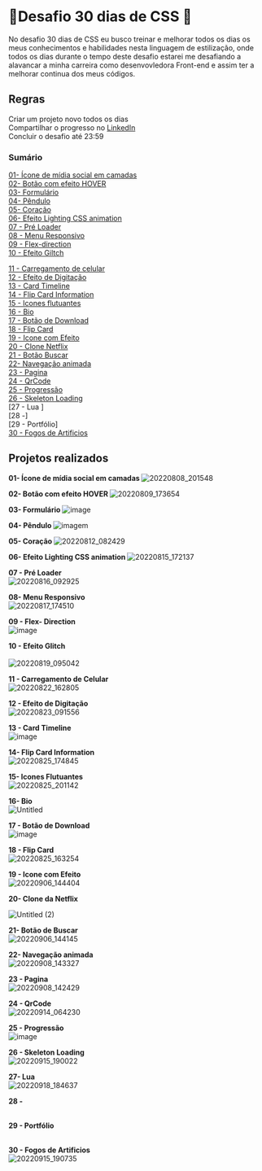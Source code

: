 # :rocket:Desafio 30 dias de CSS :rocket:

No desafio 30 dias de CSS eu busco treinar e melhorar todos os dias os meus conhecimentos e habilidades nesta linguagem de estilização, onde todos os dias durante o tempo deste desafio estarei me desafiando a alavancar a minha carreira como desenvovledora Front-end e assim ter a melhorar continua dos meus códigos.

## Regras
Criar um projeto novo todos os dias <br>
Compartilhar o progresso no [LinkedIn](https://www.linkedin.com/in/camilamaraschin/) <br>
Concluir o desafio até 23:59 <br>

### Sumário
[01- Ícone de mídia social em camadas](https://github.com/camilamaraschin/30diasCSS/tree/main/01-%20Midia%20social%20em%20camadas)<br>
[02- Botão com efeito HOVER](https://github.com/camilamaraschin/30diasCSS/tree/main/02%20-%20Bot%C3%A3o%20com%20efeito)<br>
[03- Formulário](https://github.com/camilamaraschin/30diasCSS/tree/main/03-%20Formulario)<br>
[04- Pêndulo](https://github.com/camilamaraschin/30diasCSS/tree/main/04-%20Pendulo)<br>
[05- Coração](https://github.com/camilamaraschin/30diasCSS/tree/main/05%20-Cora%C3%A7%C3%A3o)<br>
[06- Efeito Lighting CSS animation](https://github.com/camilamaraschin/30diasCSS/tree/main/06-%20Efeito%20lighting%20text)<br>
[07 - Pré Loader](https://github.com/camilamaraschin/30diasCSS/tree/main/07%20-%20Pre%20Loader) <br>
[08 - Menu Responsivo](https://github.com/camilamaraschin/30diasCSS/tree/main/08%20-%20Menu%20responsivo) <br>
[09 - Flex-direction](https://github.com/camilamaraschin/30diasCSS/tree/main/09%20-%20Flex-direction) <br>
[10 - Efeito Giltch](https://github.com/camilamaraschin/30diasCSS/tree/main/10%20-%20Efeito%20glitch)<br>


[11 - Carregamento de celular](https://user-images.githubusercontent.com/105385268/186004011-6684a369-a86f-4250-925a-bc3987cb5609.gif) <br>
[12 - Efeito de Digitação](https://user-images.githubusercontent.com/105385268/186155625-be502b68-af5f-4b91-9d1b-3f87ab92147b.gif) <br>
[13 - Card Timeline](https://user-images.githubusercontent.com/105385268/186506570-cac7a1d2-beb5-45a8-914f-54176ecaa792.png)<br> 
[14 - Flip Card Information](https://user-images.githubusercontent.com/105385268/186766630-a7f26288-6d83-4d3c-bf92-f18c8dd038fd.gif)<br>
[15 - Icones flutuantes](https://user-images.githubusercontent.com/105385268/187448617-2d9a7178-ba04-4b22-9f65-5f586d8e3a80.gif) <br>
[16 - Bio](https://user-images.githubusercontent.com/105385268/187449407-48b75549-01b9-407d-8094-a1d3c773aea1.png) <br>
[17 - Botão de Download](https://user-images.githubusercontent.com/105385268/187881516-dadd5f3a-a908-4661-a9fa-b5e7de42210e.png)<br>
[18 - Flip Card](https://user-images.githubusercontent.com/105385268/188143256-77e75ce1-5564-4a45-85d3-e7406406be93.gif)<br>
[19 - Icone com Efeito](https://user-images.githubusercontent.com/105385268/189090989-b0cfe2e7-17c2-4c36-9d99-19ec5811df63.gif)<br>
[20 - Clone Netflix](https://user-images.githubusercontent.com/105385268/189091576-78faa97b-bd0e-42d5-9dc5-9ff72e92c0c4.png)<br>
[21 - Botão Buscar](https://user-images.githubusercontent.com/105385268/189645935-17770462-d838-42e2-bcd7-4bec1b649079.gif)<br>
[22- Navegação animada](https://user-images.githubusercontent.com/105385268/189646354-bdf82c40-ca3c-4dc6-9806-8b843dca6596.gif)<br>
[23 - Pagina](https://user-images.githubusercontent.com/105385268/189646392-98870d25-61f7-4828-97a6-0514ef153c3d.gif)<br>
[24 - QrCode](https://user-images.githubusercontent.com/105385268/190121121-7894b0b3-cc99-4f5c-80cc-13a81deebbba.gif) <br>
[25 - Progressão](https://user-images.githubusercontent.com/105385268/190496967-b9cf80a7-c802-430a-9ffc-415561fe64b7.png)<br>
[26 - Skeleton Loading](https://codepen.io/camilamaraschin/pen/XWqpBqb)<br>
[27 - Lua ] <br>
[28 -] <br>
[29 - Portfólio] <br>
[30 - Fogos de Artificios](https://user-images.githubusercontent.com/105385268/190517984-b3a56c08-ea4e-449a-b325-792d263a5bff.gif)



## Projetos realizados 

<b> 01- Ícone de mídia social em camadas </b>
![20220808_201548](https://user-images.githubusercontent.com/105385268/183531340-8e90c0ca-a1ef-49ed-9751-81f76b5a5a05.gif) <br>

<b> 02- Botão com efeito HOVER </b>
![20220809_173654](https://user-images.githubusercontent.com/105385268/183759059-75974ea3-281a-4c3b-b119-8347564c40f0.gif) <br>

<b> 03- Formulário </b>
![image](https://user-images.githubusercontent.com/105385268/183924014-6cce1058-4d73-4b6f-b72e-0d1e72652c2a.png) <br>

<b> 04- Pêndulo </b>
![imagem](https://user-images.githubusercontent.com/105385268/184227096-13866198-5b98-4143-95c3-2068e867c5d5.gif)<br>

<b> 05- Coração </b>
![20220812_082429](https://user-images.githubusercontent.com/105385268/184347925-281c8f66-42ee-4f96-8c36-00bb9b1fed48.gif)<br>

<b> 06- Efeito Lighting CSS animation </b>
![20220815_172137](https://user-images.githubusercontent.com/105385268/184712729-a6cc23ad-7a87-4b8f-aa70-e92df722dc71.gif)<br>

<b>07 - Pré Loader</b><br>
![20220816_092925](https://user-images.githubusercontent.com/105385268/184880833-3fde6003-af5b-49d2-8c90-42e25d6319fd.gif) <br>

<b>08- Menu Responsivo</b><br>
![20220817_174510](https://user-images.githubusercontent.com/105385268/185241121-158969e7-ec76-483a-9c27-c873086eab88.gif) <br>

<b> 09 - Flex- Direction</b><br>
![image](https://user-images.githubusercontent.com/105385268/185466840-940aa702-08ee-43f0-8e0d-c62d34ccb134.png)<br>

<b> 10 - Efeito Glitch </b> <br><br>
![20220819_095042](https://user-images.githubusercontent.com/105385268/185627046-2c0c9cf5-4c0c-4bf9-a0e2-21407e0a303e.gif)<br>

<b> 11 - Carregamento de Celular </b><br>
![20220822_162805](https://user-images.githubusercontent.com/105385268/186004011-6684a369-a86f-4250-925a-bc3987cb5609.gif)<br>

<b> 12 - Efeito de Digitação </b><br>
![20220823_091556](https://user-images.githubusercontent.com/105385268/186155766-18bb5848-c2cf-48a1-aa6a-8a1537b03ebe.gif)<br>

<b> 13 - Card Timeline </b><br>
![image](https://user-images.githubusercontent.com/105385268/186506570-cac7a1d2-beb5-45a8-914f-54176ecaa792.png)<br>

<b> 14- Flip Card Information </b><br>
![20220825_174845](https://user-images.githubusercontent.com/105385268/186766630-a7f26288-6d83-4d3c-bf92-f18c8dd038fd.gif)
<br>

<b> 15- Icones Flutuantes </b><br>
![20220825_201142](https://user-images.githubusercontent.com/105385268/187448617-2d9a7178-ba04-4b22-9f65-5f586d8e3a80.gif)
<br>

<b> 16- Bio </b><br>
![Untitled](https://user-images.githubusercontent.com/105385268/187449407-48b75549-01b9-407d-8094-a1d3c773aea1.png)<br>
 
<b> 17 - Botão de Download </b><br>
![image](https://user-images.githubusercontent.com/105385268/187881590-09ad1172-33ce-4f86-a2bc-cb58cc3d01d5.png)<br>

<b> 18 - Flip Card </b><br>
![20220825_163254](https://user-images.githubusercontent.com/105385268/188143256-77e75ce1-5564-4a45-85d3-e7406406be93.gif)<br>

<b> 19 - Icone com Efeito </b><br>
![20220906_144404](https://user-images.githubusercontent.com/105385268/189090989-b0cfe2e7-17c2-4c36-9d99-19ec5811df63.gif)<br>

<b> 20- Clone da Netflix </b><br>

![Untitled (2)](https://user-images.githubusercontent.com/105385268/189091576-78faa97b-bd0e-42d5-9dc5-9ff72e92c0c4.png)<br>

<b> 21- Botão de Buscar </b><br>
![20220906_144145](https://user-images.githubusercontent.com/105385268/189645935-17770462-d838-42e2-bcd7-4bec1b649079.gif)<br>

<b> 22- Navegação animada </b><br>
![20220908_143327](https://user-images.githubusercontent.com/105385268/189646354-bdf82c40-ca3c-4dc6-9806-8b843dca6596.gif)<br>

<b> 23 - Pagina</b><br>
![20220908_142429](https://user-images.githubusercontent.com/105385268/189646392-98870d25-61f7-4828-97a6-0514ef153c3d.gif)<br>

<b> 24 - QrCode</b><br>
![20220914_064230](https://user-images.githubusercontent.com/105385268/190121121-7894b0b3-cc99-4f5c-80cc-13a81deebbba.gif)<br>

<b> 25 - Progressão </b><br>
![image](https://user-images.githubusercontent.com/105385268/190497069-4469dc7d-3168-4811-8a54-aa8e500361a9.png)<br>

<b> 26 - Skeleton Loading </b><br>
![20220915_190022](https://user-images.githubusercontent.com/105385268/190518133-e3675b7c-ac9b-4fed-962f-233712b6fcff.gif)<br>

<b> 27- Lua</b><br>
![20220918_184637](https://user-images.githubusercontent.com/105385268/190929864-d3530183-2d03-4632-ab46-202f2a5eae74.gif)<br>

<b> 28 - </b><br>
<br>

<b> 29 - Portfólio </b><br>
<br>

<b> 30 - Fogos de Artificios </b><br>
![20220915_190735](https://user-images.githubusercontent.com/105385268/190518033-ed49c192-4619-459f-a20f-4fe65bd691a6.gif)

<br>


